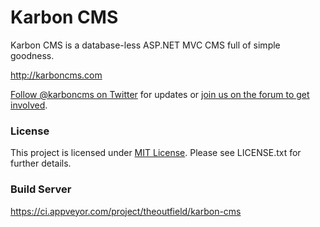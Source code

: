 # Karbon CMS
Karbon CMS is a database-less ASP.NET MVC CMS full of simple goodness.

<http://karboncms.com>

[Follow @karboncms on Twitter](http://twitter.com/karboncms) for updates or [join us on the forum to get involved](https://groups.google.com/forum/#!forum/karboncms).

### License
This project is licensed under [MIT License](http://opensource.org/licenses/mit-license).
Please see LICENSE.txt for further details. 

### Build Server
<https://ci.appveyor.com/project/theoutfield/karbon-cms>